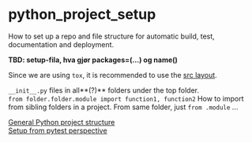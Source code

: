 # python_project_setup
How to set up a repo and file structure for automatic build, test, documentation and deployment.



**TBD: setup-fila, hva gjør packages=(...) og name()**<br>


Since we are using `tox`, it is recommended to use the [src layout](https://blog.ionelmc.ro/2014/05/25/python-packaging/#the-structure).<br/>


`__init__.py` files in all**(?)** folders under the top folder.<br/>
`from folder.folder.module import function1, function2` How to import from sibling folders in a project. From same folder, just `from .module` ...<br/> 


[General Python project structure](https://github.com/yngvem/python-project-structure)<br/>
[Setup from pytest perspective](https://docs.pytest.org/en/stable/goodpractices.html)<br/>
